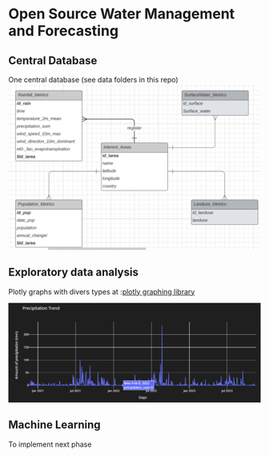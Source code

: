 # Open Source Water Management and Forecasting

## Central Database 
One central database (see data folders in this repo)
![db](assets/dwschema.png) 

## Exploratory data analysis 

Plotly graphs with divers types at :[plotly graphing library](https://plotly.com/python/) 

![plot_graph](assets/plotly_line_rain.png) 

## Machine Learning 

To implement next phase